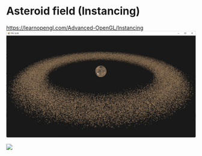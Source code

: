 # Asteroid field (Instancing)

https://learnopengl.com/Advanced-OpenGL/Instancing
![](img.jpg)

![](img2.jpg)